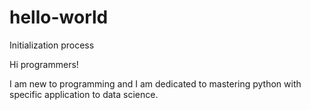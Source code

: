 # hello-world
Initialization process

Hi programmers!

I am new to programming and I am dedicated to mastering python with specific application to data science.
